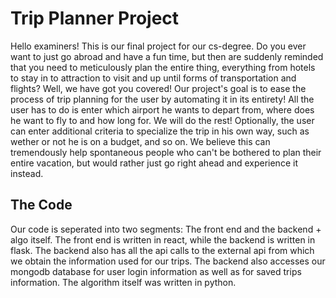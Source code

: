 # Trip Planner Project
Hello examiners! This is our final project for our cs-degree.
Do you ever want to just go abroad and have a fun time, but then are suddenly reminded that you need to meticulously plan the entire thing, everything from hotels to stay in to attraction to visit and up until forms of transportation and flights?
Well, we have got you covered!
Our project's goal is to ease the process of trip planning for the user by automating it in its entirety!
All the user has to do is enter which airport he wants to depart from, where does he want to fly to and how long for. We will do the rest!
Optionally, the user can enter additional criteria to specialize the trip in his own way, such as wether or not he is on a budget, and so on.
We believe this can tremendously help spontaneous people who can't be bothered to plan their entire vacation, but would rather just go right ahead and experience it instead.
## The Code
Our code is seperated into two segments:
The front end and the backend + algo itself.
The front end is written in react, while the backend is written in flask.
The backend also has all the api calls to the external api from which we obtain the information used for our trips.
The backend also accesses our mongodb database for user login information as well as for saved trips information.
The algorithm itself was written in python.

